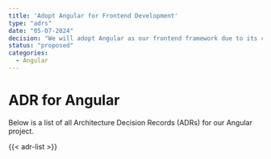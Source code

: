 ```yaml
---
title: 'Adopt Angular for Frontend Development'
type: "adrs"
date: "05-07-2024"
decision: "We will adopt Angular as our frontend framework due to its comprehensive tooling, strong typing with TypeScript, and suitability for building large-scale applications."
status: "proposed"
categories:
  - Angular
---
```


# ADR for Angular

Below is a list of all Architecture Decision Records (ADRs) for our Angular project.

{{< adr-list >}}
